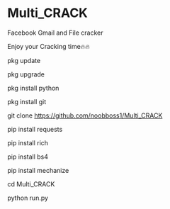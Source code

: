 # Multi_CRACK
Facebook Gmail and File cracker

Enjoy your Cracking time🔥🔥

pkg update

pkg upgrade 

pkg install python

pkg install git 

git clone https://github.com/noobboss1/Multi_CRACK

pip install requests

pip install rich 

pip install bs4

pip install mechanize

cd Multi_CRACK

python run.py
